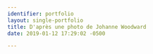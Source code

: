 ```yaml
---
identifier: portfolio
layout: single-portfolio
title: D'après une photo de Johanne Woodward
date: 2019-01-12 17:29:02 -0500

---
```

